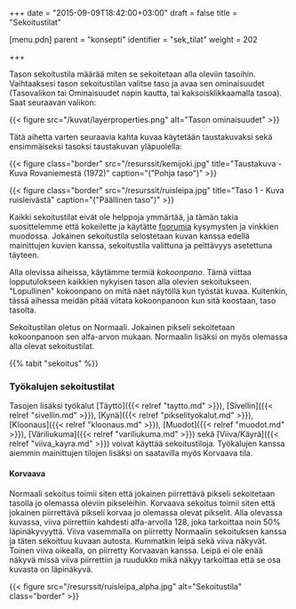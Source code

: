 +++
date = "2015-09-09T18:42:00+03:00"
draft = false
title = "Sekoitustilat"

[menu.pdn]
	parent = "konsepti"
	identifier = "sek_tilat"
	weight = 202

+++

Tason sekoitustila määrää miten se sekoitetaan alla oleviin tasoihin. Vaihtaaksesi tason sekoitustilan valitse taso ja avaa sen ominaisuudet (Tasovalikon tai Ominaisuudet napin kautta, 
tai kaksoisklikkaamalla tasoa). Saat seuraavan valikon:

{{< figure src="/kuvat/layerproperties.png" alt="Tason ominaisuudet" >}}

Tätä aihetta varten seuraavia kahta kuvaa käytetään taustakuvaksi sekä ensimmäiseksi tasoksi taustakuvan yläpuolella:

{{< figure class="border" src="/resurssit/kemijoki.jpg" title="Taustakuva - Kuva Rovaniemestä (1972)" caption="(\"Pohja taso\")" >}}

{{< figure class="border" src="/resurssit/ruisleipa.jpg" title="Taso 1 - Kuva ruisleivästä" caption="(\"Päällinen taso\")" >}}

Kaikki sekoitustilat eivät ole helppoja ymmärtää, ja tämän takia suosittelemme että kokeilette ja käytätte [foorumia](http://www.getpaint.net/redirect/forum.html) kysymysten ja vinkkien 
muodossa. Jokainen sekoitustila selostetaan kuvan kanssa edellä mainittujen kuvien kanssa, sekoitustila valittuna ja peittävyys asetettuna täyteen.

Alla olevissa aiheissa, käytämme termiä *kokoonpano*. Tämä viittaa lopputulokseen kaikkien nykyisen tason alla olevien sekoitukseen. "Lopullinen" kokoonpano on mitä näet näytöllä 
kun työstät kuvaa. Kuitenkin, tässä aihessa meidän pitää viitata kokoonpanoon kun sitä koostaan, taso tasolta.

Sekoitustilan oletus on Normaali. Jokainen pikseli sekoitetaan kokoonpanoon sen alfa-arvon mukaan. Normaalin lisäksi on myös olemassa alla olevat sekoitustilat.

{{% tabit "sekoitus" %}}

### Työkalujen sekoitustilat

Tasojen lisäksi työkalut [Täyttö]({{< relref "taytto.md" >}}), [Sivellin]({{< relref "sivellin.md" >}}), [Kynä]({{< relref "pikselityokalut.md" >}}), [Kloonaus]({{< relref "kloonaus.md" >}}),
[Muodot]({{< relref "muodot.md" >}}), [Väriliukuma]({{< relref "variliukuma.md" >}}) sekä [Viiva/Käyrä]({{< relref "viiva_kayra.md" >}}) voivat käyttää sekoitustiloja.
Työkalujen kanssa aiemmin mainittujen tilojen lisäksi on saatavilla myös Korvaava tila.

#### Korvaava

Normaali sekoitus toimii siten että jokainen piirrettävä pikseli sekoitetaan tasolla jo olemassa oleviin pikseleihin. Korvaava sekoitus toimii siten että jokainen piirrettävä pikseli
korvaa jo olemassa olevat pikselit. Alla olevassa kuvassa, viiva piirrettiin kahdesti alfa-arvolla 128, joka tarkoittaa noin 50% läpinäkyvyyttä. Viiva vasemmalla on piirretty
Normaalin sekoituksen kanssa ja täten sekoittuu kuvaan autosta. Kummatkin leipä sekä viiva näkyvät. Toinen viiva oikealla, on piirretty Korvaavan kanssa. Leipä ei ole enää näkyvä
missä viiva piirrettiin ja ruudukko mikä näkyy tarkoittaa että se osa kuvasta on läpinäkyvä.

{{< figure src="/resurssit/ruisleipa_alpha.jpg" alt="Sekoitustila" class="border" >}}
